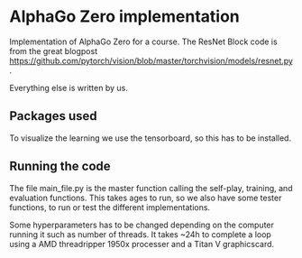 # AlphaGo Zero implementation
Implementation of AlphaGo Zero for a course.
The ResNet Block code is from the great blogpost https://github.com/pytorch/vision/blob/master/torchvision/models/resnet.py.

Everything else is written by us.
## Packages used
To visualize the learning we use the tensorboard, so this has to be installed.

## Running the code
The file main_file.py is the master function calling the self-play, training, and evaluation functions.
This takes ages to run, so we also have some tester functions, to run or test the different implementations.

Some hyperparameters has to be changed depending on the computer running it such as number of threads.
It takes ~24h to complete a loop using a AMD threadripper 1950x processer and a Titan V graphicscard.
